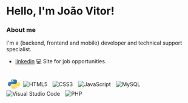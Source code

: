 
# Hello, I'm João Vitor! 

### About me
I'm a {backend, frontend and mobile} developer and technical support specialist.

- [linkedin](https://www.linkedin.com/in/jo%C3%A3o-vitor-carvalho-barros-7500a9222/) 💻 Site for job opportunities. 


<div style="display: inline_block"><br>
  <img align="center" alt="Nog-Python" height="30" width="40" src="https://raw.githubusercontent.com/devicons/devicon/master/icons/python/python-original.svg">
  <img align="center" alt="HTML5" width="26px" src="https://cdn.jsdelivr.net/gh/devicons/devicon/icons/html5/html5-original.svg" style="padding-right:10px;" />
  <img align="center" alt="CSS3" width="26px" src="https://cdn.jsdelivr.net/gh/devicons/devicon/icons/css3/css3-original.svg" style="padding-right:10px;" />
  <img align="center" alt="JavaScript" width="26px" src="https://cdn.jsdelivr.net/gh/devicons/devicon/icons/javascript/javascript-original.svg" style="padding-right:10px;" />
  <img align="center" alt="MySQL" width="26px" src="https://cdn.jsdelivr.net/gh/devicons/devicon/icons/mysql/mysql-original.svg" style="padding-right:10px;" />
  <img align="center" alt="Visual Studio Code" width="26px" src="https://cdn.jsdelivr.net/gh/devicons/devicon/icons/vscode/vscode-original.svg" style="padding-right:10px;" />
   <img align="center" alt="PHP" width="49px" src="https://www.php.net/images/logos/new-php-logo.svg" style="padding-right:15px;" />
  
  
  
  

  
</div> 
